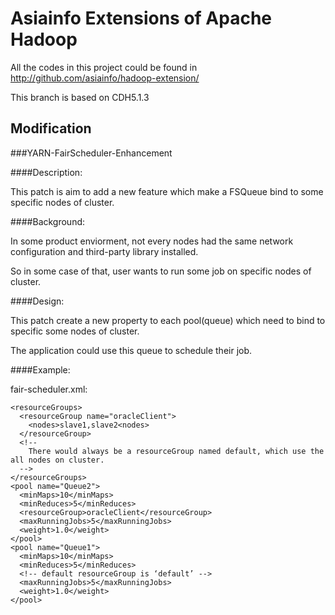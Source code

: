 # Asiainfo Extensions of Apache Hadoop

All the codes in this project could be found in <http://github.com/asiainfo/hadoop-extension/>

This branch is based on CDH5.1.3
 
## Modification

###YARN-FairScheduler-Enhancement

####Description: 

This patch is aim to add a new feature which make a FSQueue bind to some specific nodes of cluster.

####Background:
	
In some product enviorment, not every nodes had the same network configuration and third-party library installed. 

So in some case of that, user wants to run some job on specific nodes of cluster.

####Design:

This patch create a new property to each pool(queue) which need to bind to specific some nodes of cluster. 

The application could use this queue to schedule their job.


####Example: 

fair-scheduler.xml:

    <resourceGroups>   
      <resourceGroup name="oracleClient">     
        <nodes>slave1,slave2<nodes>      
      </resourceGroup>
      <!-- 
        There would always be a resourceGroup named default, which use the all nodes on cluster. 
      --> 
    </resourceGroups> 
    <pool name="Queue2">   
      <minMaps>10</minMaps>   
      <minReduces>5</minReduces>   
      <resourceGroup>oracleClient</resourceGroup>   
      <maxRunningJobs>5</maxRunningJobs>   
      <weight>1.0</weight> 
    </pool> 
    <pool name="Queue1">   
      <minMaps>10</minMaps>   
      <minReduces>5</minReduces>
      <!-- default resourceGroup is ‘default’ -->   
      <maxRunningJobs>5</maxRunningJobs>   
      <weight>1.0</weight> 
    </pool>


